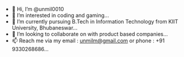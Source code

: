 - 👋 Hi, I’m @unmil0010
- 👀 I’m interested in coding and gaming...
- 🌱 I’m currently pursuing B.Tech in Information Technology from KIIT University, Bhubaneswar...
- 💞️ I’m looking to collaborate on with product based companies...
- 📫 Reach me via my email : unmilm@gmail.com or phone : +91 9330268686...

<!---
unmil0010/unmil0010 is a ✨ special ✨ repository because its `README.md` (this file) appears on your GitHub profile.
You can click the Preview link to take a look at your changes.
--->
